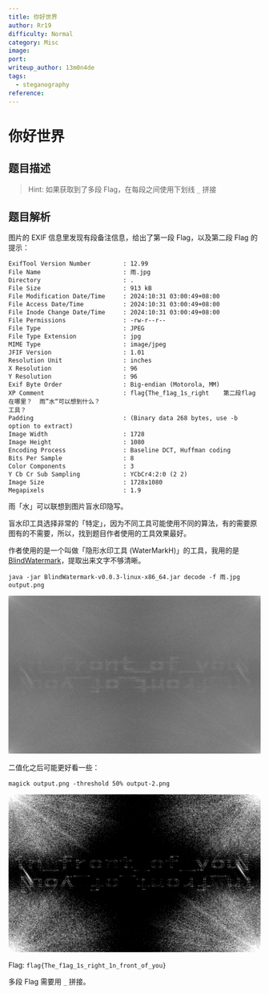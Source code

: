 ```yaml
---
title: 你好世界
author: Rr19
difficulty: Normal
category: Misc
image:
port:
writeup_author: 13m0n4de
tags:
  - steganography
reference:
---
```


# 你好世界

## 题目描述

> Hint: 如果获取到了多段 Flag，在每段之间使用下划线 `_` 拼接

## 题目解析

图片的 EXIF 信息里发现有段备注信息，给出了第一段 Flag，以及第二段 Flag 的提示：

```
ExifTool Version Number         : 12.99
File Name                       : 雨.jpg
Directory                       : .
File Size                       : 913 kB
File Modification Date/Time     : 2024:10:31 03:00:49+08:00
File Access Date/Time           : 2024:10:31 03:00:49+08:00
File Inode Change Date/Time     : 2024:10:31 03:00:49+08:00
File Permissions                : -rw-r--r--
File Type                       : JPEG
File Type Extension             : jpg
MIME Type                       : image/jpeg
JFIF Version                    : 1.01
Resolution Unit                 : inches
X Resolution                    : 96
Y Resolution                    : 96
Exif Byte Order                 : Big-endian (Motorola, MM)
XP Comment                      : flag{The_f1ag_1s_right    第二段flag在哪里？  雨”水“可以想到什么？                                                                                                                                                                                                                                                                                                                                                                                                                                                                                                                                                                                                                                                                                                                                                                                                                                                                      工具？
Padding                         : (Binary data 268 bytes, use -b option to extract)
Image Width                     : 1728
Image Height                    : 1080
Encoding Process                : Baseline DCT, Huffman coding
Bits Per Sample                 : 8
Color Components                : 3
Y Cb Cr Sub Sampling            : YCbCr4:2:0 (2 2)
Image Size                      : 1728x1080
Megapixels                      : 1.9
```

雨「水」可以联想到图片盲水印隐写。

盲水印工具选择非常的「特定」，因为不同工具可能使用不同的算法，有的需要原图有的不需要，所以，找到题目作者使用的工具效果最好。

作者使用的是一个叫做「隐形水印工具 (WaterMarkH)」的工具，我用的是 [BlindWatermark](https://github.com/ww23/BlindWatermark)，提取出来文字不够清晰。

```
java -jar BlindWatermark-v0.0.3-linux-x86_64.jar decode -f 雨.jpg output.png
```

![output](./writeup/output.png)

二值化之后可能更好看一些：

```
magick output.png -threshold 50% output-2.png
```

![output-2](./writeup/output-2.png)

Flag: `flag{The_f1ag_1s_right_1n_front_of_you}`

多段 Flag 需要用 `_` 拼接。
